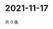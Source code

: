 # 2021-11-17

共 0 条

<!-- BEGIN WEIBO -->
<!-- 最后更新时间 Wed Nov 17 2021 00:14:21 GMT+0800 (China Standard Time) -->

<!-- END WEIBO -->

